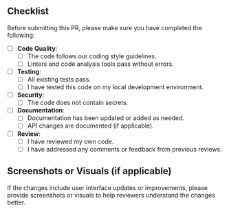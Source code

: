 ## Checklist

Before submitting this PR, please make sure you have completed the following:

- [ ] **Code Quality**:
  - [ ] The code follows our coding style guidelines.
  - [ ] Linters and code analysis tools pass without errors.

- [ ] **Testing**:
  - [ ] All existing tests pass.
  - [ ] I have tested this code on my local development environment.

- [ ] **Security**:
  - [ ] The code does not contain secrets.

- [ ] **Documentation**:
  - [ ] Documentation has been updated or added as needed.
  - [ ] API changes are documented (if applicable).

- [ ] **Review**:
  - [ ] I have reviewed my own code.
  - [ ] I have addressed any comments or feedback from previous reviews.

## Screenshots or Visuals (if applicable)

If the changes include user interface updates or improvements, please provide screenshots or visuals to help reviewers understand the changes better.
